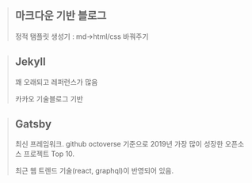 > ## 마크다운 기반 블로그
>
> 정적 탬플릿 생성기 :  md->html/css 바꿔주기



> ## Jekyll
>
> 꽤 오래되고 레퍼런스가 많음
>
> 카카오 기술블로그 기반



> ## Gatsby
>
> 최신 프레임워크. github octoverse 기준으로 2019년 가장 많이 성장한 오픈소스 프로젝트 Top 10.
>
> 최근 웹 트렌드 기술(react, graphql)이 반영되어 있음.